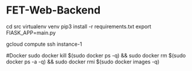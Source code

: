 # FET-Web-Backend

cd src
virtualenv venv
pip3 install -r requirements.txt
export FlASK_APP=main.py

gcloud compute ssh instance-1

#Docker
sudo docker kill $(sudo docker ps -q) && sudo docker rm $(sudo docker ps -a -q) && sudo docker rmi $(sudo docker images -q)
